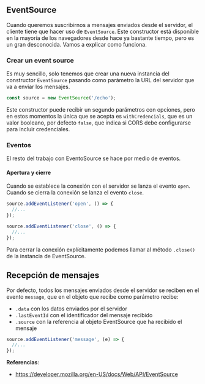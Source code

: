 ## EventSource

Cuando queremos suscribirnos a mensajes enviados desde el servidor, el cliente tiene que hacer uso de `EventSource`.
Este constructor está disponible en la mayoría de los navegadores desde hace ya bastante tiempo, pero es un
gran desconocida. Vamos a explicar como funciona.

### Crear un event source

Es muy sencillo, solo tenemos que crear una nueva instancia del constructor `EventSource` pasando como parámetro
la URL del servidor que va a enviar los mensajes.

```js
const source = new EventSource('/echo');
```

Este constructor puede recibir un segundo parámetros con opciones, pero en estos momentos la única que se acepta es
`withCredencials`, que es un valor booleano, por defecto `false`, que indica si CORS debe configurarse para incluir 
credenciales.

### Eventos

El resto del trabajo con EventoSource se hace por medio de eventos.

#### Apertura y cierre

Cuando se establece la conexión con el servidor se lanza el evento `open`. Cuando se cierra la conexión se lanza
el evento `close`.

```js
source.addEventListener('open', () => {
  //...
});

source.addEventListener('close', () => {
  //...
});
```

Para cerrar la conexión explícitamente podemos llamar al método  `.close()` de la instancia de EventSource.

## Recepción de mensajes

Por defecto, todos los mensajes enviados desde el servidor se reciben en el evento `message`, que en el objeto que
recibe como parámetro recibe:

- `.data` con los datos enviados por el servidor
- `.lastEventId` con el identificador del mensaje recibido
- `.source` con la referencia al objeto EventSource que ha recibido el mensaje

```js
source.addEventListener('message', (e) => {
  //...
});
```

**Referencias**:

- https://developer.mozilla.org/en-US/docs/Web/API/EventSource

